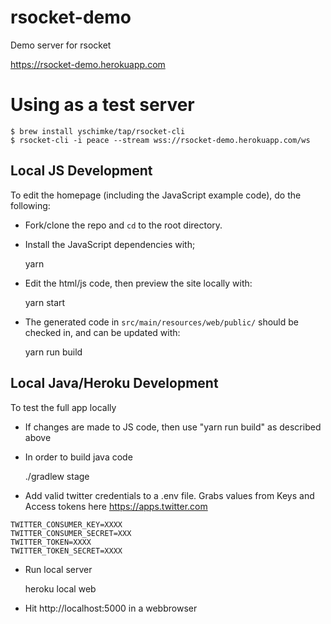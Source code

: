 # rsocket-demo
Demo server for rsocket

https://rsocket-demo.herokuapp.com

# Using as a test server

```
$ brew install yschimke/tap/rsocket-cli
$ rsocket-cli -i peace --stream wss://rsocket-demo.herokuapp.com/ws
```

## Local JS Development

To edit the homepage (including the JavaScript example code), do the following:

- Fork/clone the repo and `cd` to the root directory.
- Install the JavaScript dependencies with;

    yarn

- Edit the html/js code, then preview the site locally with:

    yarn start

- The generated code in `src/main/resources/web/public/` should be
  checked in, and can be updated with:

    yarn run build

## Local Java/Heroku Development

To test the full app locally

- If changes are made to JS code, then use "yarn run build" as described above

- In order to build java code

    ./gradlew stage

- Add valid twitter credentials to a .env file.  Grabs values from Keys and Access tokens here https://apps.twitter.com

```
TWITTER_CONSUMER_KEY=XXXX
TWITTER_CONSUMER_SECRET=XXX
TWITTER_TOKEN=XXXX
TWITTER_TOKEN_SECRET=XXXX
```

- Run local server

    heroku local web

- Hit http://localhost:5000 in a webbrowser
